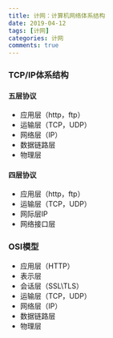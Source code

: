 ```yaml
---
title: 计网：计算机网络体系结构
date: 2019-04-12
tags: [计网]
categories: 计网
comments: true
---
```



### TCP/IP体系结构
#### 五层协议
- 应用层（http，ftp）
- 运输层（TCP，UDP）
- 网络层（IP）
- 数据链路层
- 物理层

#### 四层协议
- 应用层（http，ftp）
- 运输层（TCP，UDP）
- 网际层IP
- 网络接口层

### OSI模型
- 应用层（HTTP）
- 表示层
- 会话层（SSL\TLS）
- 运输层（TCP，UDP）
- 网络层（IP）
- 数据链路层
- 物理层

